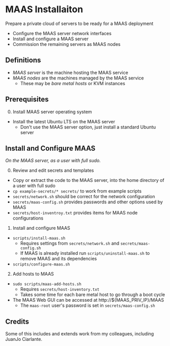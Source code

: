 MAAS Installaiton
=================

Prepare a private cloud of servers to be ready for a MAAS deployment

  * Configure the MAAS server network interfaces
  * Install and configure a MAAS server
  * Commission the remaining servers as MAAS nodes


Definitions
-----------

 * *MAAS server* is the machine hosting the MAAS service
 * *MAAS nodes* are the machines managed by the MAAS service
     * These may be *bare metal hosts* or KVM instances


Prerequisites
-------------

0. Install MAAS server operating system

 * Install the latest Ubuntu LTS on the MAAS server
     * Don't use the MAAS server option, just install a standard Ubuntu server


Install and Configure MAAS
-----------------------------------

*On the MAAS server, as a user with full sudo.*

0. Review and edit secrets and templates

 * Copy or extract the code to the MAAS server, into the home directory of a user with full sudo
 * `cp example-secrets/* secrets/` to work from example scripts
 * `secrets/network.sh` should be correct for the network configuration
 * `secrets/maas-config.sh` provides passwords and other options used by MAAS
 * `secrets/host-inventroy.txt` provides items for MAAS node configurations

1. Install and configure MAAS

 * `scripts/install-maas.sh`
     * Requires settings from `secrets/network.sh` and `secrets/maas-config.sh`
     * If MAAS is already installed run `scripts/uninstall-maas.sh` to remove MAAS and its dependencies
 * `scripts/configure-maas.sh`

2. Add hosts to MAAS

 * `sudo scripts/maas-add-hosts.sh`
     * Requires `secrets/host-inventory.txt`
     * Takes some time for each bare metal host to go through a boot cycle
 * The MAAS Web GUI can be accessed at http://${MAAS\_PRIV\_IP}/MAAS
     * The `maas-root` user's password is set in `secrets/maas-config.sh`


Credits
-------

Some of this includes and extends work from my colleagues, including JuanJo Ciarlante.
